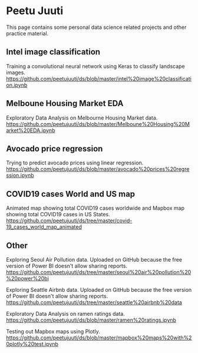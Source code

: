 # Peetu Juuti

This page contains some personal data science related projects and other practice material.  

## Intel image classification

Training a convolutional neural network using Keras to classify landscape images.  
https://github.com/peetujuuti/ds/blob/master/intel%20image%20classification.ipynb  

## Melboune Housing Market EDA

Exploratory Data Analysis on Melbourne Housing Market data.  
https://github.com/peetujuuti/ds/blob/master/Melboune%20Housing%20Market%20EDA.ipynb  

## Avocado price regression 

Trying to predict avocado prices using linear regression.  
https://github.com/peetujuuti/ds/blob/master/avocado%20prices%20regression.ipynb  

## COVID19 cases World and US map

Animated map showing total COVID19 cases worldwide and Mapbox map showing total COVID19 cases in US States.  
https://github.com/peetujuuti/ds/tree/master/covid-19_cases_world_map_animated  

## Other

Exploring Seoul Air Pollution data. Uploaded on GitHub because the free version of Power BI doesn't allow sharing reports.  
https://github.com/peetujuuti/ds/tree/master/seoul%20air%20pollution%20%20power%20bi  

Exploring Seattle Airbnb data. Uploaded on GitHub because the free version of Power BI doesn't allow sharing reports.  
https://github.com/peetujuuti/ds/tree/master/seattle%20airbnb%20data  

Exploratory Data Analysis on ramen ratings data.  
https://github.com/peetujuuti/ds/blob/master/ramen%20ratings.ipynb  
  
Testing out Mapbox maps using Plotly.  
https://github.com/peetujuuti/ds/blob/master/mapbox%20maps%20with%20plotly%20test.ipynb  
